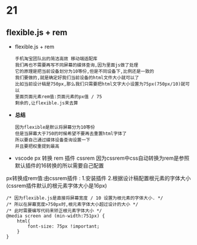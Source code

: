 # 21
## flexible.js + rem
+ flexible.js + rem
    ```
    手机淘宝团队出的简洁高效 移动端适配库
    我们再也不需要再写不同屏幕的媒体查询,因为里面js做了处理
    它的原理是把当前设备划分为10等份,但是不同设备下,比例还是一致的
    我们要做的,就是确定好我们当前设备的html文件大小就可以了
    比如当前设计稿是750px,那么我们只需要把html文字大小设置为75px(750px/10)就可以
    里面页面元素rem值:页面元素的px值 / 75
    剩余的,让flexible.js来去算

+ **总结**
    ```
    因为flexible是默认将屏幕分为10等份
    但是当屏幕大于750的时候希望不要再去重置html字体了
    所以要自己通过媒体设备查询设置一下
    并且要把权重提到最高

+ vscode px 转换 rem 插件 cssrem
因为cssrem中css自动转换为rem是参照默认插件的16转换的所以需要自己配置

px转换成rem值:由cssrem插件 : 
1.安装插件
2.根据设计稿配置根元素的字体大小(cssrem插件默认的根元素字体大小是16px)

```
/* 因为flexible.js是直接将屏幕宽度 / 10 设置为根元素的字体大小. */
/* 所以在屏幕宽度>750px时,根元素字体大小超过设计的大小 */
/* 此时需要编写代码来矫正根元素字体大小 */
@media screen and (min-width:751px) {
    html{
        font-size: 75px !important;
    }
}